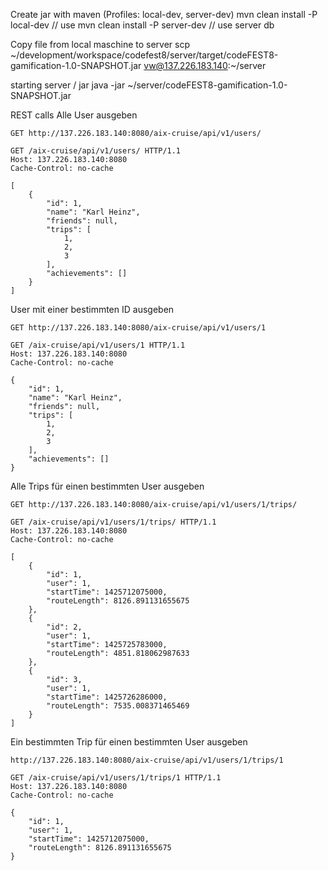

Create jar with maven (Profiles: local-dev, server-dev)
mvn clean install -P local-dev // use
mvn clean install -P server-dev // use server db

Copy file from local maschine to server
scp ~/development/workspace/codefest8/server/target/codeFEST8-gamification-1.0-SNAPSHOT.jar vw@137.226.183.140:~/server

starting server / jar
java -jar ~/server/codeFEST8-gamification-1.0-SNAPSHOT.jar



REST calls
Alle User ausgeben
```
GET http://137.226.183.140:8080/aix-cruise/api/v1/users/

GET /aix-cruise/api/v1/users/ HTTP/1.1
Host: 137.226.183.140:8080
Cache-Control: no-cache

[
    {
        "id": 1,
        "name": "Karl Heinz",
        "friends": null,
        "trips": [
            1,
            2,
            3
        ],
        "achievements": []
    }
]
```

User mit einer bestimmten ID ausgeben
```
GET http://137.226.183.140:8080/aix-cruise/api/v1/users/1

GET /aix-cruise/api/v1/users/1 HTTP/1.1
Host: 137.226.183.140:8080
Cache-Control: no-cache

{
    "id": 1,
    "name": "Karl Heinz",
    "friends": null,
    "trips": [
        1,
        2,
        3
    ],
    "achievements": []
}

```

Alle Trips für einen bestimmten User ausgeben
```
GET http://137.226.183.140:8080/aix-cruise/api/v1/users/1/trips/

GET /aix-cruise/api/v1/users/1/trips/ HTTP/1.1
Host: 137.226.183.140:8080
Cache-Control: no-cache

[
    {
        "id": 1,
        "user": 1,
        "startTime": 1425712075000,
        "routeLength": 8126.891131655675
    },
    {
        "id": 2,
        "user": 1,
        "startTime": 1425725783000,
        "routeLength": 4851.818062987633
    },
    {
        "id": 3,
        "user": 1,
        "startTime": 1425726286000,
        "routeLength": 7535.008371465469
    }
]
```

Ein bestimmten Trip für einen bestimmten User ausgeben
```
http://137.226.183.140:8080/aix-cruise/api/v1/users/1/trips/1

GET /aix-cruise/api/v1/users/1/trips/1 HTTP/1.1
Host: 137.226.183.140:8080
Cache-Control: no-cache

{
    "id": 1,
    "user": 1,
    "startTime": 1425712075000,
    "routeLength": 8126.891131655675
}
```